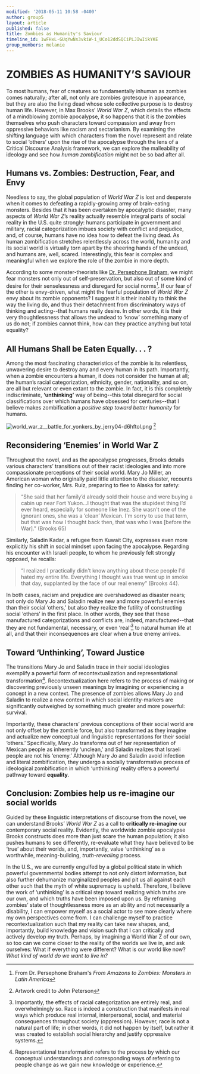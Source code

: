```yaml
---
modified: '2018-05-11 10:58 -0400'
author: group5
layout: article
published: false
title: Zombies as Humanity's Saviour
timeline_id: 1wFHxL-GUqYwNs3vkiW-i_UCo12ddSQCiPLJIwIikYKE
group_members: melanie
---
```

# ZOMBIES AS HUMANITY’S SAVIOUR

To most humans, fear of creatures so fundamentally inhuman as zombies comes naturally; after all, not only are zombies grotesque in appearance, but they are also the living dead whose sole collective purpose is to destroy human life. However, in Max Brooks’ _World War Z_, which details the effects of a mindblowing zombie apocalypse, it so happens that it is the zombies themselves who push characters toward compassion and away from oppressive behaviors like racism and sectarianism. By examining the shifting language with which characters from the novel represent and relate to social ‘others’ upon the rise of the apocalypse through the lens of a Critical Discourse Analysis framework, we can explore the malleability of ideology and see how _human zombification_ might not be so bad after all.

## Humans vs. Zombies: Destruction, Fear, and Envy

Needless to say, the global population of _World War Z_ is lost and desperate when it comes to defeating a rapidly-growing army of brain-eating monsters. Besides that it has been overtaken by apocalyptic disaster, many aspects of _World War Z_’s reality actually resemble integral parts of social reality in the U.S. quite strongly: humans participate in government and military, racial categorization imbues society with conflict and prejudice, and, of course, humans have no idea how to defeat the living dead. As human zombification stretches relentlessly across the world, humanity and its social world is virtually torn apart by the sheering hands of the undead, and humans are, well, scared. Interestingly, this fear is complex and meaningful when we explore the role of the zombie in more depth. 
 
According to some monster-theorists like [Dr. Persephone Braham](http://www.dllc.udel.edu/staff-members/persephone-braham/), we might fear monsters not only out of self-preservation, but also out of some kind of desire for their senselessness and disregard for social norms[^1]. If our fear of the other is envy-driven, what might the fearful population of _World War Z_ envy about its zombie opponents? I suggest it is their inability to think the way the living do, and thus their detachment from discriminatory ways of thinking and acting--that humans really desire. In other words, it is their very thoughtlessness that allows the undead to ‘know’ something many of us do not; if zombies cannot think, how can they practice anything but total equality?

## All Humans Shall be Eaten Equally. . . ?

Among the most fascinating characteristics of the zombie is its relentless, unwavering desire to destroy any and every human in its path. Importantly, when a zombie encounters a human, it does not consider the human at all; the human’s racial categorization, ethnicity, gender, nationality, and so on, are all but relevant or even extant to the zombie. In fact, it is this completely indiscriminate, **‘unthinking’** way of being--this total disregard for social classifications over which humans have obsessed for centuries--that I believe makes zombification a _positive step toward better humanity_ for humans. 

![world_war_z__battle_for_yonkers_by_jerry04-d6hftol.png]({{site.baseurl}}/images/world_war_z__battle_for_yonkers_by_jerry04-d6hftol.png)
[^2]

## Reconsidering ‘Enemies’ in World War Z

Throughout the novel, and as the apocalypse progresses, Brooks details various characters’ transitions out of their racist ideologies and into more compassionate perceptions of their social world. Mary Jo Miller, an American woman who originally paid little attention to the disaster, recounts finding her co-worker, Mrs. Ruiz, preparing to flee to Alaska for safety:

> “She said that her family’d already sold their house and were buying a cabin up near Fort Yukon...I thought that was the stupidest thing I’d ever heard, especially for someone like Inez. She wasn't one of the ignorant ones, she was a ‘clean’ Mexican. I'm sorry to use that term, but that was how I thought back then, that was who I was [before the War].” (Brooks 65)

Similarly, Saladin Kadar, a refugee from Kuwait City, expresses even more explicitly his shift in social mindset upon facing the apocalypse. Regarding his encounter with Israeli people, to whom he previously felt strongly opposed, he recalls: 

> “I realized I practically didn't know anything about these people I'd hated my entire life. Everything I thought was true went up in smoke that day, supplanted by the face of our real enemy” (Brooks 44). 

In both cases, racism and prejudice are overshadowed as disaster nears; not only do Mary Jo and Saladin realize new and more powerful enemies than their social ‘others,’ but also they realize the futility of constructing social ‘others’ in the first place. In other words, they see that these manufactured categorizations and conflicts are, indeed, manufactured--that they are not fundamental, necessary, or even ‘real’[^3] to natural human life at all, and that their inconsequences are clear when a true enemy arrives.

## Toward ‘Unthinking’, Toward Justice 

The transitions Mary Jo and Saladin trace in their social ideologies exemplify a powerful form of recontextualization and representational transformation[^4]. Recontextualization here refers to the process of making or discovering previously unseen meanings by imagining or experiencing a concept in a new context. The presence of zombies allows Mary Jo and Saladin to realize a new context in which social identity-markers are significantly outweighed by something much greater and more powerful: survival. 

Importantly, these characters’ previous conceptions of their social world are not only offset by the zombie force, but also transformed as they imagine and actualize new conceptual and linguistic representations for their social ‘others.’ Specifically, Mary Jo transforms out of her representation of Mexican people as inherently ‘unclean,’ and Saladin realizes that Israeli people are not his ‘enemy.’ Although Mary Jo and Saladin avoid infection and literal zombification, they undergo a socially transformative process of ideological zombification in which ‘unthinking’ reality offers a powerful pathway toward **equality**. 

## Conclusion: Zombies help us re-imagine our social worlds

Guided by these linguistic interpretations of discourse from the novel, we can understand Brooks’ _World War Z_ as a call to **critically re-imagine** our contemporary social reality. Evidently, the worldwide zombie apocalypse Brooks constructs does more than just scare the human population; it also pushes humans to see differently, re-evaluate what they have believed to be ‘true’ about their worlds, and, importantly, value ‘unthinking’ as a worthwhile, meaning-building, _truth-revealing_ process. 

In the U.S., we are currently engulfed by a global political state in which powerful governmental bodies attempt to not only distort information, but also further dehumanize marginalized peoples and pit us all against each other such that the myth of white supremacy is upheld. Therefore, I believe the work of ‘unthinking’ is a critical step toward realizing which truths are our own, and which truths have been imposed upon us. By reframing zombies’ state of thoughtlessness more as an ability and not necessarily a disability, I can empower myself as a social actor to see more clearly where my own perspectives come from. I can challenge myself to practice recontextualization such that my reality can take new shapes, and, importantly, build knowledge and vision such that I can critically and actively develop my truth. Perhaps, by imagining a World War Z of our own, so too can we come closer to the reality of the worlds we live in, and ask ourselves: What if everything were different? What is our world like now? _What kind of world do we want to live in?_
	

[^1]: From Dr. Persephone Braham's _From Amazons to Zombies: Monsters in Latin America_
[^2]: Artwork credit to John Peterson 
[^3]: Importantly, the effects of racial categorization are entirely real, and overwhelmingly so. Race is indeed a construction that manifests in real ways which produce real internal, interpersonal, social, and material consequences throughout society (oppression). However, race is not a natural part of life; in other words, it did not happen by itself, but rather it was created to establish social hierarchy and justify oppressive systems. 
[^4]: Representational transformation refers to the process by which our conceptual understandings and corresponding ways of referring to people change as we gain new knowledge or experience.
